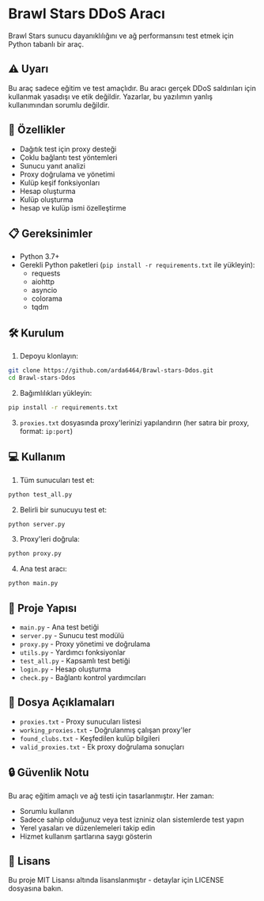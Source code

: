# Brawl Stars DDoS Aracı

Brawl Stars sunucu dayanıklılığını ve ağ performansını test etmek için Python tabanlı bir araç.

## ⚠️ Uyarı

Bu araç sadece eğitim ve test amaçlıdır. Bu aracı gerçek DDoS saldırıları için kullanmak yasadışı ve etik değildir. Yazarlar, bu yazılımın yanlış kullanımından sorumlu değildir.

## 🚀 Özellikler

- Dağıtık test için proxy desteği
- Çoklu bağlantı test yöntemleri
- Sunucu yanıt analizi
- Proxy doğrulama ve yönetimi
- Kulüp keşif fonksiyonları
- Hesap oluşturma
- Kulüp oluşturma
- hesap ve kulüp ismi özelleştirme

## 📋 Gereksinimler

- Python 3.7+
- Gerekli Python paketleri (`pip install -r requirements.txt` ile yükleyin):
  - requests
  - aiohttp
  - asyncio
  - colorama
  - tqdm

## 🛠️ Kurulum

1. Depoyu klonlayın:
```bash
git clone https://github.com/arda6464/Brawl-stars-Ddos.git
cd Brawl-stars-Ddos
```

2. Bağımlılıkları yükleyin:
```bash
pip install -r requirements.txt
```

3. `proxies.txt` dosyasında proxy'lerinizi yapılandırın (her satıra bir proxy, format: `ip:port`)

## 💻 Kullanım

1. Tüm sunucuları test et:
```bash
python test_all.py
```

2. Belirli bir sunucuyu test et:
```bash
python server.py
```

3. Proxy'leri doğrula:
```bash
python proxy.py
```

4. Ana test aracı:
```bash
python main.py
```

## 📁 Proje Yapısı

- `main.py` - Ana test betiği
- `server.py` - Sunucu test modülü
- `proxy.py` - Proxy yönetimi ve doğrulama
- `utils.py` - Yardımcı fonksiyonlar
- `test_all.py` - Kapsamlı test betiği
- `login.py` - Hesap oluşturma 
- `check.py` - Bağlantı kontrol yardımcıları

## 📝 Dosya Açıklamaları

- `proxies.txt` - Proxy sunucuları listesi
- `working_proxies.txt` - Doğrulanmış çalışan proxy'ler
- `found_clubs.txt` - Keşfedilen kulüp bilgileri
- `valid_proxies.txt` - Ek proxy doğrulama sonuçları

## 🔒 Güvenlik Notu

Bu araç eğitim amaçlı ve ağ testi için tasarlanmıştır. Her zaman:
- Sorumlu kullanın
- Sadece sahip olduğunuz veya test izniniz olan sistemlerde test yapın
- Yerel yasaları ve düzenlemeleri takip edin
- Hizmet kullanım şartlarına saygı gösterin

## 📄 Lisans

Bu proje MIT Lisansı altında lisanslanmıştır - detaylar için LICENSE dosyasına bakın.